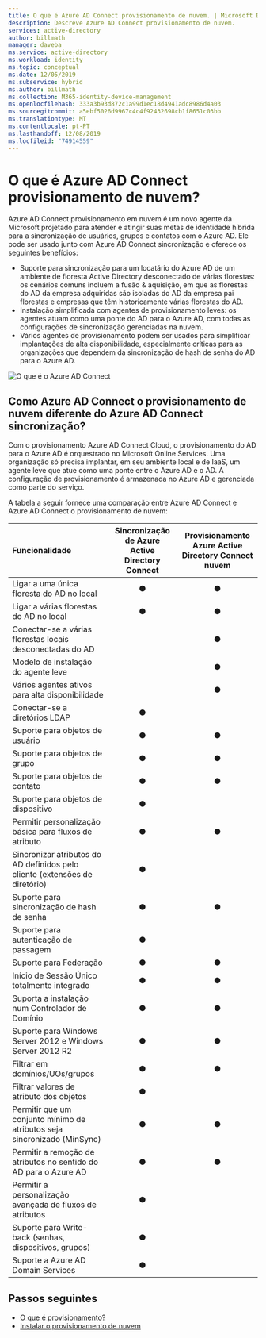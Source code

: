 ```yaml
---
title: O que é Azure AD Connect provisionamento de nuvem. | Microsoft Docs
description: Descreve Azure AD Connect provisionamento de nuvem.
services: active-directory
author: billmath
manager: daveba
ms.service: active-directory
ms.workload: identity
ms.topic: conceptual
ms.date: 12/05/2019
ms.subservice: hybrid
ms.author: billmath
ms.collection: M365-identity-device-management
ms.openlocfilehash: 333a3b93d872c1a99d1ec18d4941adc8986d4a03
ms.sourcegitcommit: a5ebf5026d9967c4c4f92432698cb1f8651c03bb
ms.translationtype: MT
ms.contentlocale: pt-PT
ms.lasthandoff: 12/08/2019
ms.locfileid: "74914559"
---
```

# <a name="what-is-azure-ad-connect-cloud-provisioning"></a>O que é Azure AD Connect provisionamento de nuvem?
Azure AD Connect provisionamento em nuvem é um novo agente da Microsoft projetado para atender e atingir suas metas de identidade híbrida para a sincronização de usuários, grupos e contatos com o Azure AD.  Ele pode ser usado junto com Azure AD Connect sincronização e oferece os seguintes benefícios:
    
- Suporte para sincronização para um locatário do Azure AD de um ambiente de floresta Active Directory desconectado de várias florestas: os cenários comuns incluem a fusão & aquisição, em que as florestas do AD da empresa adquiridas são isoladas do AD da empresa pai florestas e empresas que têm historicamente várias florestas do AD.
- Instalação simplificada com agentes de provisionamento leves: os agentes atuam como uma ponte do AD para o Azure AD, com todas as configurações de sincronização gerenciadas na nuvem. 
- Vários agentes de provisionamento podem ser usados para simplificar implantações de alta disponibilidade, especialmente críticas para as organizações que dependem da sincronização de hash de senha do AD para o Azure AD.


![O que é o Azure AD Connect](media/what-is-cloud-provisioning/architecture.png)

## <a name="how-is-azure-ad-connect-cloud-provisioning-different-from-azure-ad-connect-sync"></a>Como Azure AD Connect o provisionamento de nuvem diferente do Azure AD Connect sincronização?
Com o provisionamento Azure AD Connect Cloud, o provisionamento do AD para o Azure AD é orquestrado no Microsoft Online Services. Uma organização só precisa implantar, em seu ambiente local e de IaaS, um agente leve que atue como uma ponte entre o Azure AD e o AD. A configuração de provisionamento é armazenada no Azure AD e gerenciada como parte do serviço.

A tabela a seguir fornece uma comparação entre Azure AD Connect e Azure AD Connect o provisionamento de nuvem:

| Funcionalidade | Sincronização de Azure Active Directory Connect| Provisionamento Azure Active Directory Connect nuvem |
|:--- |:---:|:---:|
|Ligar a uma única floresta do AD no local|● |● |
| Ligar a várias florestas do AD no local |● |● |
| Conectar-se a várias florestas locais desconectadas do AD | |● |
| Modelo de instalação do agente leve | |● |
| Vários agentes ativos para alta disponibilidade | |● |
| Conectar-se a diretórios LDAP|●| | 
| Suporte para objetos de usuário |● |● |
| Suporte para objetos de grupo |● |● |
| Suporte para objetos de contato |● |● |
| Suporte para objetos de dispositivo |● | |
| Permitir personalização básica para fluxos de atributo |● |● |
| Sincronizar atributos do AD definidos pelo cliente (extensões de diretório) |● | |
| Suporte para sincronização de hash de senha |●|●|
| Suporte para autenticação de passagem |●||
| Suporte para Federação |●|●|
| Início de Sessão Único totalmente integrado|● |●|
| Suporta a instalação num Controlador de Domínio |● |● |
| Suporte para Windows Server 2012 e Windows Server 2012 R2 |● |● |
| Filtrar em domínios/UOs/grupos |● |● |
| Filtrar valores de atributo dos objetos |● | |
| Permitir que um conjunto mínimo de atributos seja sincronizado (MinSync) |● |● |
| Permitir a remoção de atributos no sentido do AD para o Azure AD |● |● |
| Permitir a personalização avançada de fluxos de atributos |● | |
| Suporte para Write-back (senhas, dispositivos, grupos) |● | |
| Suporte a Azure AD Domain Services|● | |

## <a name="next-steps"></a>Passos seguintes 

- [O que é provisionamento?](what-is-provisioning.md)
- [Instalar o provisionamento de nuvem](how-to-install.md)
